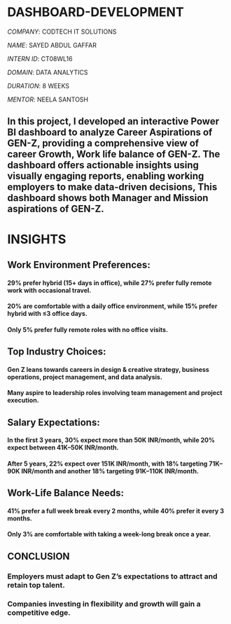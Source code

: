 # DASHBOARD-DEVELOPMENT

*COMPANY*: CODTECH IT SOLUTIONS

*NAME*: SAYED ABDUL GAFFAR

*INTERN ID*: CT08WL16

*DOMAIN*: DATA ANALYTICS

*DURATION*: 8 WEEKS

*MENTOR*: NEELA SANTOSH

## In this project, I developed an interactive Power BI dashboard to analyze Career Aspirations of GEN-Z, providing a comprehensive view of career Growth, Work life balance of GEN-Z. The dashboard offers actionable insights using visually engaging reports, enabling working employers to make data-driven decisions, This dashboard shows both Manager and Mission aspirations of GEN-Z.



# INSIGHTS 

## Work Environment Preferences:
#### 29% prefer hybrid (15+ days in office), while 27% prefer fully remote work with occasional travel.
#### 20% are comfortable with a daily office environment, while 15% prefer hybrid with ≤3 office days.
#### Only 5% prefer fully remote roles with no office visits.

## Top Industry Choices:
#### Gen Z leans towards careers in design & creative strategy, business operations, project management, and data analysis.
#### Many aspire to leadership roles involving team management and project execution.

## Salary Expectations:
#### In the first 3 years, 30% expect more than 50K INR/month, while 20% expect between 41K–50K INR/month.
#### After 5 years, 22% expect over 151K INR/month, with 18% targeting 71K–90K INR/month and another 18% targeting 91K–110K INR/month.

## Work-Life Balance Needs:
#### 41% prefer a full week break every 2 months, while 40% prefer it every 3 months.
#### Only 3% are comfortable with taking a week-long break once a year.

## CONCLUSION

### Employers must adapt to Gen Z’s expectations to attract and retain top talent.
### Companies investing in flexibility and growth will gain a competitive edge.



